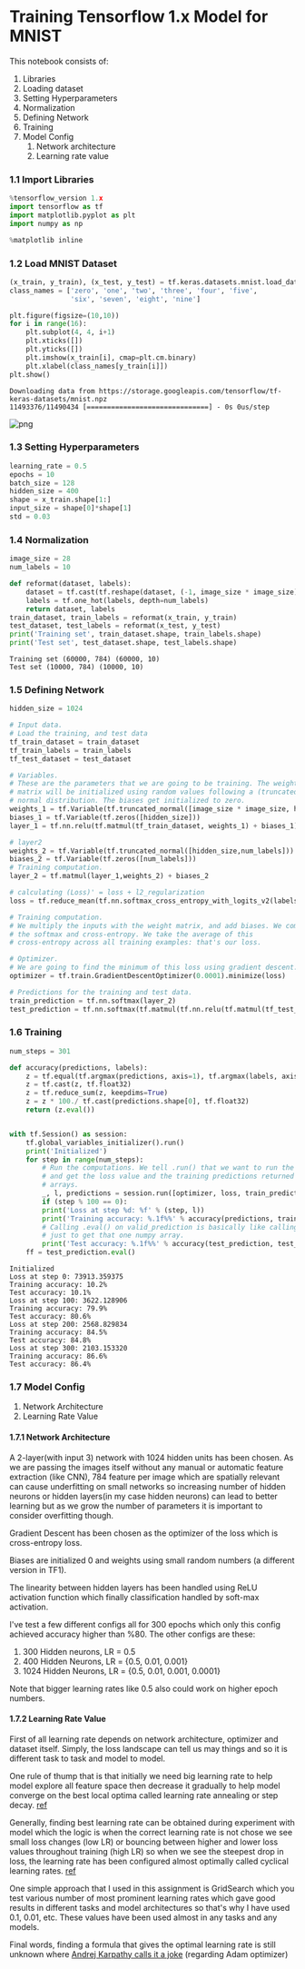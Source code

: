 # Training Tensorflow 1.x Model for MNIST


This notebook consists of:

1. Libraries
2. Loading dataset
3. Setting Hyperparameters
4. Normalization
5. Defining Network
6. Training
7. Model Config
    1. Network architecture
    2. Learning rate value

### 1.1 Import Libraries


```python
%tensorflow_version 1.x
import tensorflow as tf
import matplotlib.pyplot as plt
import numpy as np

%matplotlib inline
```

### 1.2 Load MNIST Dataset


```python
(x_train, y_train), (x_test, y_test) = tf.keras.datasets.mnist.load_data()
class_names = ['zero', 'one', 'two', 'three', 'four', 'five',
               'six', 'seven', 'eight', 'nine']

plt.figure(figsize=(10,10))
for i in range(16):
    plt.subplot(4, 4, i+1)
    plt.xticks([])
    plt.yticks([])
    plt.imshow(x_train[i], cmap=plt.cm.binary)
    plt.xlabel(class_names[y_train[i]])
plt.show()
```

    Downloading data from https://storage.googleapis.com/tensorflow/tf-keras-datasets/mnist.npz
    11493376/11490434 [==============================] - 0s 0us/step



![png](output_4_1.png)


### 1.3 Setting Hyperparameters


```python
learning_rate = 0.5
epochs = 10
batch_size = 128
hidden_size = 400
shape = x_train.shape[1:]
input_size = shape[0]*shape[1]
std = 0.03
```

### 1.4 Normalization


```python
image_size = 28
num_labels = 10

def reformat(dataset, labels):
    dataset = tf.cast(tf.reshape(dataset, (-1, image_size * image_size)), tf.float32)
    labels = tf.one_hot(labels, depth=num_labels)
    return dataset, labels
train_dataset, train_labels = reformat(x_train, y_train)
test_dataset, test_labels = reformat(x_test, y_test)
print('Training set', train_dataset.shape, train_labels.shape)
print('Test set', test_dataset.shape, test_labels.shape)
```

    Training set (60000, 784) (60000, 10)
    Test set (10000, 784) (10000, 10)


### 1.5 Defining Network


```python
hidden_size = 1024

# Input data.
# Load the training, and test data
tf_train_dataset = train_dataset
tf_train_labels = train_labels
tf_test_dataset = test_dataset

# Variables.
# These are the parameters that we are going to be training. The weight
# matrix will be initialized using random values following a (truncated)
# normal distribution. The biases get initialized to zero.
weights_1 = tf.Variable(tf.truncated_normal([image_size * image_size, hidden_size]))
biases_1 = tf.Variable(tf.zeros([hidden_size]))
layer_1 = tf.nn.relu(tf.matmul(tf_train_dataset, weights_1) + biases_1)

# layer2
weights_2 = tf.Variable(tf.truncated_normal([hidden_size,num_labels]))
biases_2 = tf.Variable(tf.zeros([num_labels]))
# Training computation.
layer_2 = tf.matmul(layer_1,weights_2) + biases_2

# calculating (Loss)' = loss + l2_regularization
loss = tf.reduce_mean(tf.nn.softmax_cross_entropy_with_logits_v2(labels=tf_train_labels, logits=layer_2))

# Training computation.
# We multiply the inputs with the weight matrix, and add biases. We compute
# the softmax and cross-entropy. We take the average of this
# cross-entropy across all training examples: that's our loss.

# Optimizer.
# We are going to find the minimum of this loss using gradient descent.
optimizer = tf.train.GradientDescentOptimizer(0.0001).minimize(loss)

# Predictions for the training and test data.
train_prediction = tf.nn.softmax(layer_2)
test_prediction = tf.nn.softmax(tf.matmul(tf.nn.relu(tf.matmul(tf_test_dataset, weights_1) + biases_1), weights_2)+ biases_2)
```

### 1.6 Training


```python
num_steps = 301

def accuracy(predictions, labels):
    z = tf.equal(tf.argmax(predictions, axis=1), tf.argmax(labels, axis=1))
    z = tf.cast(z, tf.float32)
    z = tf.reduce_sum(z, keepdims=True)
    z = z * 100./ tf.cast(predictions.shape[0], tf.float32)
    return (z.eval())


with tf.Session() as session:
    tf.global_variables_initializer().run()
    print('Initialized')
    for step in range(num_steps):
        # Run the computations. We tell .run() that we want to run the optimizer,
        # and get the loss value and the training predictions returned as numpy
        # arrays.
        _, l, predictions = session.run([optimizer, loss, train_prediction])
        if (step % 100 == 0):
        print('Loss at step %d: %f' % (step, l))
        print('Training accuracy: %.1f%%' % accuracy(predictions, train_labels))
        # Calling .eval() on valid_prediction is basically like calling run(), but
        # just to get that one numpy array.
        print('Test accuracy: %.1f%%' % accuracy(test_prediction, test_labels))
    ff = test_prediction.eval()
```

    Initialized
    Loss at step 0: 73913.359375
    Training accuracy: 10.2%
    Test accuracy: 10.1%
    Loss at step 100: 3622.128906
    Training accuracy: 79.9%
    Test accuracy: 80.6%
    Loss at step 200: 2568.829834
    Training accuracy: 84.5%
    Test accuracy: 84.8%
    Loss at step 300: 2103.153320
    Training accuracy: 86.6%
    Test accuracy: 86.4%


### 1.7 Model Config
1. Network Architecture
2. Learning Rate Value

#### 1.7.1 Network Architecture

A 2-layer(with input 3) network with 1024 hidden units has been chosen. As we are passing the images itself without any manual or automatic feature extraction (like CNN), 784 feature per image which are spatially relevant can cause underfitting on small networks so increasing number of hidden neurons or hidden layers(in my case hidden neurons) can lead to better learning but as we grow the number of parameters it is important to consider overfitting though.

Gradient Descent has been chosen as the optimizer of the loss which is cross-entropy loss.

Biases are initialized 0 and weights using small random numbers (a different version in TF1).

The linearity between hidden layers has been handled using ReLU activation function which finally classification handled by soft-max activation.

I've test a few different configs all for 300 epochs which only this config achieved accuracy higher than %80.
The other configs are these:

1. 300 Hidden neurons, LR = 0.5
2. 400 Hidden Neurons, LR = {0.5, 0.01, 0.001}
3. 1024 Hidden Neurons, LR = {0.5, 0.01, 0.001, 0.0001}

Note that bigger learning rates like 0.5 also could work on higher epoch numbers.

#### 1.7.2 Learning Rate Value
First of all learning rate depends on network architecture, optimizer and dataset itself. Simply, the loss landscape can tell us may things and so it is different task to task and model to model.

One rule of thump that is that initially we need big learning rate to help model explore all feature space then decrease it gradually to help model converge on the best local optima called learning rate annealing or step decay. [ref](http://cs231n.github.io/neural-networks-3/#annealing-the-learning-rate)

Generally, finding best learning rate can be obtained during experiment with model which the logic is when the correct learning rate is not chose we see small loss changes (low LR) or bouncing between higher and lower loss values throughout training (high LR) so when we see the steepest drop in loss, the learning rate has been configured almost optimally called cyclical learning rates. [ref](https://arxiv.org/abs/1506.01186)

One simple approach that I used in this assignment is GridSearch which you test various number of most prominent learning rates which gave good results in different tasks and model architectures so that's why I have used 0.1, 0.01, etc. These values have been used almost in any tasks and any models.

Final words, finding a formula that gives the optimal learning rate is still unknown where [Andrej Karpathy calls it a joke](https://twitter.com/karpathy/status/801621764144971776) (regarding Adam optimizer)
